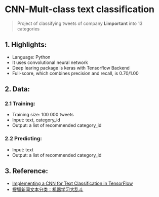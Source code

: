 # CNN-Mult-class text classification
> Project of classifying tweets of company **Limportant** into 13 categories

## 1. Highlights:
- Language: Python
- It uses convolutional neural network
- Deep learing package is keras with Tensorflow Backend
- Full-score, which combines precision and recall, is 0.70/1.00

## 2. Data:

### 2.1 Training:
- Training size: 100 000 tweets
- Input: text, category_id
- Output: a list of recommended category_id

### 2.2 Predicting:
- Input: text
- Output: a list of recommended category_id

## 3. Reference:
- [Implementing a CNN for Text Classification in TensorFlow](http://www.wildml.com/2015/12/implementing-a-cnn-for-text-classification-in-tensorflow/)
- [搜狐新闻文本分类：机器学习大乱斗](https://www.jianshu.com/p/e21b570a6b8a)
